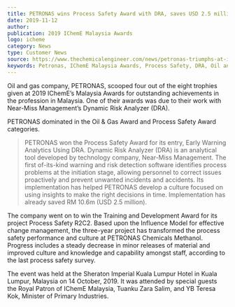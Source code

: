 ```yaml
---  
title: PETRONAS wins Process Safety Award with DRA, saves USD 2.5 million
date: 2019-11-12
author: 
publication: 2019 IChemE Malaysia Awards
logo: icheme
category: News
type: Customer News
source: https://www.thechemicalengineer.com/news/petronas-triumphs-at-icheme-s-malaysia-awards-2019/
keywords: Petronas, IChemE Malaysia Awards, Process Safety, DRA, Oil and Gas, Savings
---
```

Oil and gas company, PETRONAS, scooped four out of the eight trophies given at 2019 IChemE’s Malaysia Awards for outstanding achievements in the profession in Malaysia. One of their awards was due to their work with Near-Miss Management’s Dynamic Risk Analyzer (DRA).

PETRONAS dominated in the Oil & Gas Award and Process Safety Award categories.

> PETRONAS won the Process Safety Award for its entry, Early Warning Analytics Using DRA. Dynamic Risk Analyzer (DRA) is an analytical tool developed by technology company, Near-Miss Management. The first of-its-kind warning and risk detection software identifies process problems at the initiation stage, allowing personnel to correct issues proactively and prevent unwanted incidents and accidents. Its implementation has helped PETRONAS develop a culture focused on using insights to make the right decisions in time.  Implementation has already saved RM 10.6m (USD 2.5 million).

The company went on to win the Training and Development Award for its project Process Safety R2C2. Based upon the Influence Model for effective change management, the three-year project has transformed the process safety performance and culture at PETRONAS Chemicals Methanol. Progress includes a steady decrease in minor releases of material and improved culture and knowledge and capability amongst staff, according to the last process safety survey.

The event was held at the Sheraton Imperial Kuala Lumpur Hotel in Kuala Lumpur, Malaysia on 14 October, 2019. It was attended by special guests the Royal Patron of IChemE Malaysia, Tuanku Zara Salim, and YB Teresa Kok, Minister of Primary Industries.
